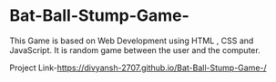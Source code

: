 # Bat-Ball-Stump-Game-
This Game is based on Web Development using HTML , CSS and JavaScript. It is random game between the user and the computer.

Project Link-https://divyansh-2707.github.io/Bat-Ball-Stump-Game-/
